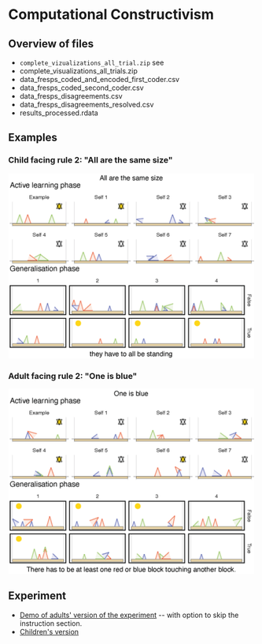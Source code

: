 # Computational Constructivism

## Overview of files

- `complete_vizualizations_all_trial.zip` see 
- complete_visualizations_all_trials.zip
- data_fresps_coded_and_encoded_first_coder.csv
- data_fresps_coded_second_coder.csv
- data_fresps_disagreements.csv
- data_fresps_disagreements_resolved.csv
- results_processed.rdata

## Examples

### Child facing rule 2: "All are the same size"
<img src="https://github.com/bramleyccslab/computational_constructivism/blob/161520ea8421765034e4aa2f7dad8b377e8f1179/examples/p10_child_yjheaxptzh_r2.png" width="500">

### Adult facing rule 2: "One is blue"
<img src="https://github.com/bramleyccslab/computational_constructivism/blob/161520ea8421765034e4aa2f7dad8b377e8f1179/examples/p75_adult_wsuhwfjzbr_r4.png" width="500">

## Experiment

- [Demo of adults' version of the experiment](https://eco.ppls.ed.ac.uk/~nbramley/zendo_kas/demo.html) -- with option to skip the instruction section.
- [Children's version](https://eco.ppls.ed.ac.uk/~nbramley/zendo_kids/task.html)
